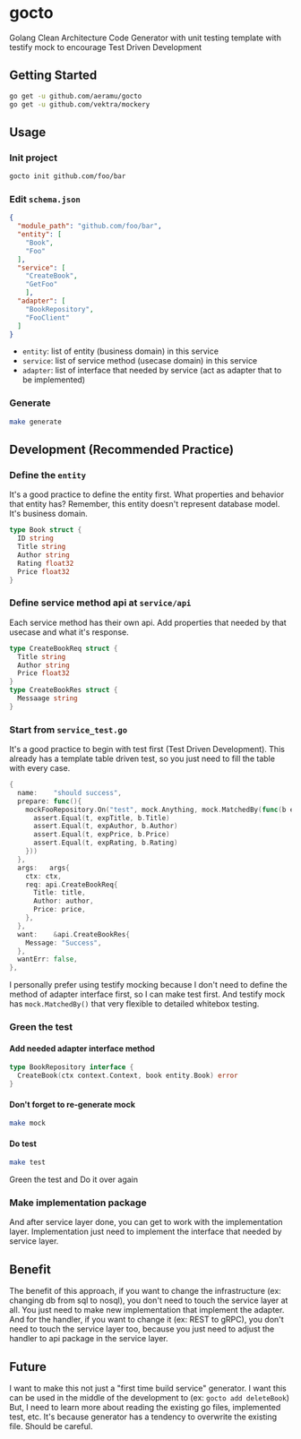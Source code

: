 # gocto
Golang Clean Architecture Code Generator with unit testing template with testify mock to encourage Test Driven Development

## Getting Started
```bash
go get -u github.com/aeramu/gocto
go get -u github.com/vektra/mockery
```

## Usage
### Init project
```bash
gocto init github.com/foo/bar
```
### Edit ```schema.json```
```json
{
  "module_path": "github.com/foo/bar",
  "entity": [
    "Book",
    "Foo"
  ],
  "service": [
    "CreateBook",
    "GetFoo"
	],
  "adapter": [
    "BookRepository",
    "FooClient"
  ]
}
```
- ```entity```: list of entity (business domain) in this service
- ```service```: list of service method (usecase domain) in this service
- ```adapter```: list of interface that needed by service (act as adapter that to be implemented)
### Generate
```bash
make generate
```

## Development (Recommended Practice)
### Define the ```entity```
It's a good practice to define the entity first. What properties and behavior that entity has? Remember, this entity doesn't represent database model. It's business domain.
```go
type Book struct {
  ID string
  Title string
  Author string
  Rating float32
  Price float32
}
```
### Define service method api at ```service/api```
Each service method has their own api. Add properties that needed by that usecase and what it's response.
```go
type CreateBookReq struct {
  Title string
  Author string
  Price float32
}
type CreateBookRes struct {
  Messaage string
}
```
### Start from ```service_test.go```
It's a good practice to begin with test first (Test Driven Development). This already has a template table driven test, so you just need to fill the table with every case.
```go
{
  name:    "should success",
  prepare: func(){
    mockFooRepository.On("test", mock.Anything, mock.MatchedBy(func(b entity.Book) {
      assert.Equal(t, expTitle, b.Title)
      assert.Equal(t, expAuthor, b.Author)
      assert.Equal(t, expPrice, b.Price)
      assert.Equal(t, expRating, b.Rating)
    }))
  },
  args:   args{
    ctx: ctx,
    req: api.CreateBookReq{
      Title: title,
      Author: author,
      Price: price,
    },
  },
  want:    &api.CreateBookRes{
    Message: "Success",
  },
  wantErr: false,
},
```
I personally prefer using testify mocking because I don't need to define the method of adapter interface first, so I can make test first. 
And testify mock has ```mock.MatchedBy()``` that very flexible to detailed whitebox testing.
### Green the test
#### Add needed adapter interface method
```go
type BookRepository interface {
  CreateBook(ctx context.Context, book entity.Book) error
}
```
#### Don't forget to re-generate mock
```bash
make mock
```
#### Do test
```bash
make test
```
Green the test and Do it over again
### Make implementation package
And after service layer done, you can get to work with the implementation layer. Implementation just need to implement the interface that needed by service layer.

## Benefit
The benefit of this approach, if you want to change the infrastructure (ex: changing db from sql to nosql), you don't need to touch the service layer at all. 
You just need to make new implementation that implement the adapter.
And for the handler, if you want to change it (ex: REST to gRPC), you don't need to touch the service layer too, because you just need to adjust the handler
to api package in the service layer.

## Future
I want to make this not just a "first time build service" generator. I want this can be used in the middle of the development to (ex: ```gocto add deleteBook```)<br/>
But, I need to learn more about reading the existing go files, implemented test, etc. It's because generator has a tendency to overwrite the existing file. Should be careful.


